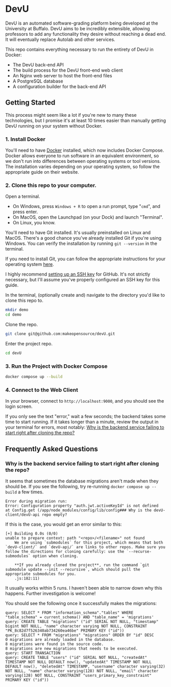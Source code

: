 # DevU

DevU is an automated software-grading platform being developed at the University at Buffalo. DevU aims to be incredibly
extensible, allowing professors to add any functionality they desire without reaching a dead end. It will eventually
replace Autolab and other services.

This repo contains everything necessary to run the entirety of DevU in Docker:

* The DevU back-end API
* The build process for the DevU front-end web client
* An Nginx web server to host the front-end files
* A PostgreSQL database
* A configuration builder for the back-end API

## Getting Started

This process might seem like a lot if you're new to many these technologies, but I promise it's at least 10 times
easier than manually getting DevU running on your system without Docker.

### 1. Install Docker
You'll need to have [Docker](https://docs.docker.com/get-docker/) installed, which now includes Docker Compose.
Docker allows everyone to run software in an equivalent environment, so we don't run into differences between operating
systems or tool versions. The installation varies depending on your operating system, so follow the appropriate guide on
their website.

### 2. Clone this repo to your computer.
Open a terminal.
* On Windows, press `Windows + R` to open a run prompt, type "`cmd`", and press enter.
* On MacOS, open the Launchpad (on your Dock) and launch "Terminal".
* On Linux, you know.

You'll need to have Git installed. It's usually preinstalled on Linux and MacOS. There's a good chance you've already
installed Git if you're using Windows. You can verify the installation by running `git --version` in the terminal.

If you need to install Git, you can follow the appropriate instructions for your operating system [here](https://git-scm.com/book/en/v2/Getting-Started-Installing-Git).

I highly recommend [setting up an SSH key](https://docs.github.com/en/authentication/connecting-to-github-with-ssh/adding-a-new-ssh-key-to-your-github-account)
for GitHub. It's not strictly necessary, but I'll assume you've properly configured an SSH key for this guide.

In the terminal, (optionally create and) navigate to the directory you'd like to clone this repo to.
```bash
mkdir demo
cd demo
```

Clone the repo.

```bash
git clone git@github.com:makeopensource/devU.git
```

Enter the project repo.

```bash
cd devU
```

### 3. Run the Project with Docker Compose
```bash
docker compose up --build
```

### 4. Connect to the Web Client
In your browser, connect to `http://localhost:9000`, and you should see the login screen.

If you only see the text "error," wait a few seconds; the backend takes some time to start running. If it takes longer
than a minute, review the output in your terminal for errors, most notably: [Why is the backend service failing to start right after cloning the repo?](#why-is-the-backend-service-failing-to-start-right-after-cloning-the-repo)

## Frequently Asked Questions

### Why is the backend service failing to start right after cloning the repo?
It seems that sometimes the database migrations aren't made when they should be. If you see the following, try
re-running `docker compose up --build` a few times.
```
Error during migration run:
Error: Configuration property "auth.jwt.activeKeyId" is not defined
at Config.get (/app/node_modules/config/lib/config### Why is the devU-client/devU-api repo empty?
```

If this is the case, you would get an error similar to this:

```
[+] Building 0.0s (0/0)
unable to prepare context: path "<repo>/<filename>" not found
    We are using `submodules` for this project, which means that both `devU-client/` and `devU-api/` are links to other repos. Make sure you follow the directions for cloning carefully: use the `--recurse-submodules` option when cloning.

    **If you already cloned the project**, run the command `git submodule update --init --recursive`, which should pull the appropriate submodules for you.
    .js:182:11)
```

It usually works within 5 runs. I haven't been able to narrow down why this happens. Further investigation is welcome!

You should see the following once it successfully makes the migrations:
```
query: SELECT * FROM "information_schema"."tables" WHERE "table_schema" = current_schema() AND "table_name" = 'migrations'
query: CREATE TABLE "migrations" ("id" SERIAL NOT NULL, "timestamp" bigint NOT NULL, "name" character varying NOT NULL, CONSTRAINT "PK_8c82d7f526340ab734260ea46be" PRIMARY KEY ("id"))
query: SELECT * FROM "migrations" "migrations" ORDER BY "id" DESC
0 migrations are already loaded in the database.
8 migrations were found in the source code.
8 migrations are new migrations that needs to be executed.
query: START TRANSACTION
query: CREATE TABLE "users" ("id" SERIAL NOT NULL, "createdAt" TIMESTAMP NOT NULL DEFAULT now(), "updatedAt" TIMESTAMP NOT NULL DEFAULT now(), "deletedAt" TIMESTAMP, "username" character varying(32) NOT NULL, "name" character varying(128) NOT NULL, "email" character varying(128) NOT NULL, CONSTRAINT "users_primary_key_constraint" PRIMARY KEY ("id"))
```
